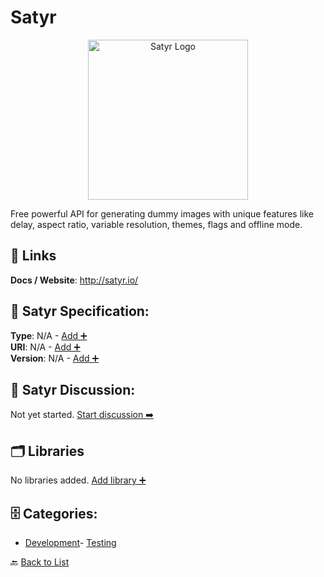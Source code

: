 # Satyr
<p align="center">
    <img width="256" src="https://raw.githubusercontent.com/apis-list/apis-list/main/apis/satyr/logo_256x256.png" alt="Satyr Logo"/>
</p>
Free powerful API for generating dummy images with unique features like delay, aspect ratio, variable resolution, themes, flags and offline mode.

##  🔗 Links
**Docs / Website**: http://satyr.io/

## 🧬 Satyr Specification:
**Type**: N/A - [Add ➕](https://github.com/apis-list/apis-list/edit/main/apis.yaml#L17008)  
**URI**: N/A - [Add ➕](https://github.com/apis-list/apis-list/edit/main/apis.yaml#L17008)  
**Version**: N/A - [Add ➕](https://github.com/apis-list/apis-list/edit/main/apis.yaml#L17008)

## 💬 Satyr Discussion:
Not yet started. [Start discussion ➡️](https://github.com/apis-list/apis-list/discussions/new)

## 🗂️ Libraries

No libraries added. [Add library ➕](https://github.com/apis-list/apis-list/edit/main/apis.yaml#L17008)    


## 🗄️ Categories:
- [Development](https://github.com/apis-list/apis-list#development-)- [Testing](https://github.com/apis-list/apis-list#testing-)

🔙  [Back to List](https://github.com/apis-list/apis-list)

